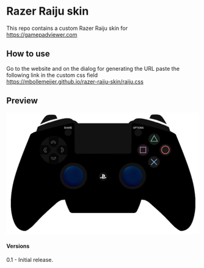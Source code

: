 # Razer Raiju skin   

This repo contains a custom Razer Raiju skin for https://gamepadviewer.com

## How to use   
Go to the website and on the dialog for generating the URL paste the following link in the custom css field   
https://mbollemeijer.github.io/razer-raiju-skin/raiju.css

## Preview

![Alt text](preview.png?raw=true "Preview")

#### Versions

0.1	- Initial release.
